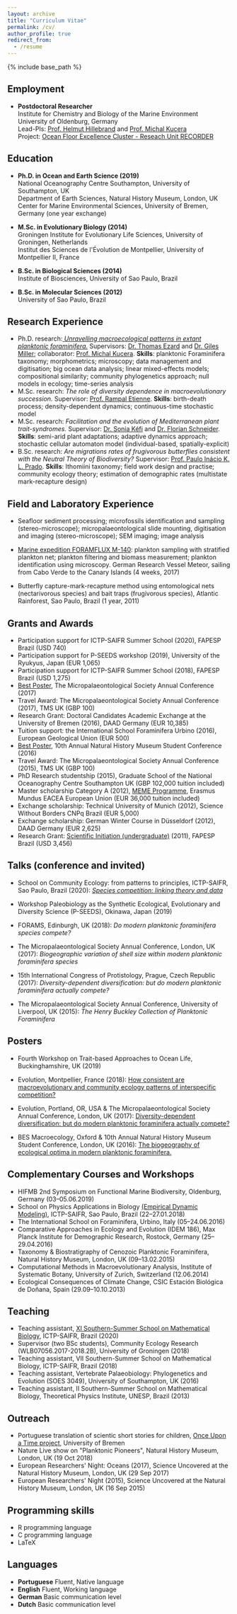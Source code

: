 ```yaml
---
layout: archive
title: "Curriculum Vitae"
permalink: /cv/
author_profile: true
redirect_from:
  - /resume
---
```


{% include base_path %}

## Employment

* __Postdoctoral Researcher__  
Institute for Chemistry and Biology of the Marine Environment  
University of Oldenburg, Germany  
Lead-PIs: [Prof. Helmut Hillebrand](https://uol.de/en/icbm/planktology/) and [Prof. Michal Kucera](https://www.marum.de/en/Michal-Kucera.html)  
Project: [Ocean Floor Excellence Cluster - Reseach Unit RECORDER](https://www.marum.de/en/The-Ocean-Floor.html)


## Education

* __Ph.D. in Ocean and Earth Science (2019)__  
National Oceanography Centre Southampton, University of Southampton, UK  
Department of Earth Sciences, Natural History Museum, London, UK   
Center for Marine Environmental Sciences, University of Bremen, Germany (one year exchange) 

* __M.Sc. in Evolutionary Biology (2014)__  
Groningen Institute for Evolutionary Life Sciences, University of Groningen, Netherlands  
Institut des Sciences de l'Évolution de Montpellier, University of Montpellier II, France  

* __B.Sc. in Biological Sciences (2014)__  
Institute of Biosciences, University of Sao Paulo, Brazil  

* __B.Sc. in Molecular Sciences (2012)__  
University of Sao Paulo, Brazil  
  

## Research Experience

* Ph.D. research:[ _Unravelling macroecological patterns in extant planktonic foraminifera._](https://eprints.soton.ac.uk/435406/) Supervisors: [Dr. Thomas Ezard](https://www.southampton.ac.uk/oes/about/staff/te1e12.page) and [Dr. Giles Miller](https://www.nhm.ac.uk/our-science/departments-and-staff/staff-directory/giles-miller.html); collaborator: [Prof. Michal Kucera](https://www.marum.de/en/Michal-Kucera.html). __Skills__: planktonic Foraminifera taxonomy; morphometrics; microscopy; data management and digitisation; big ocean data analysis; linear mixed-effects models; compositional similarity; community phylogenetics approach; null models in ecology; time-series analysis
* M.Sc. research: _The role of diversity dependence in macroevolutionary succession._ Supervisor: [Prof. Rampal Etienne](https://www.rug.nl/research/gelifes/tres/_etienne/research). __Skills__: birth-death process; density-dependent dynamics; continuous-time stochastic model
* M.Sc. research: _Facilitation and the evolution of Mediterranean plant trait-syndromes._ Supervisor: [Dr. Sonia Kéfi](http://sonia.kefi.fr) and [Dr. Florian Schneider](http://fdschneider.de/). __Skills__: semi-arid plant adaptations; adaptive dynamics approach; stochastic cellular automaton model (individual-based, spatially-explicit)
* B.Sc. research: _Are migrations rates of frugivorous butterflies consistent with the Neutral Theory of Biodiversity?_ Supervisor: [Prof. Paulo Inácio K. L. Prado](http://ecologia.ib.usp.br/let/doku.php?id=engl:prado:start). __Skills__: Ithomiini taxonomy; field work design and practise; community ecology theory; estimation of demographic rates (multistate mark-recapture design)
 
## Field and Laboratory Experience

* Seafloor sediment processing; microfossils identification and sampling (stereo-microscope); micropalaeontological slide mounting, digitisation and imaging (stereo-microscope); SEM imaging; image analysis

* [Marine expedition FORAMFLUX M-140](https://www.nioz.nl/en/blog/dust/m140): plankton sampling with stratified plankton net; plankton filtering and biomass measurement; plankton identification using microscopy. German Research Vessel Meteor, sailing from Cabo Verde to the Canary Islands (4 weeks, 2017) 

* Butterfly capture-mark-recapture method using entomological nets (nectarivorous species) and bait traps (frugivorous species), Atlantic Rainforest, Sao Paulo, Brazil (1 year, 2011)




## Grants and Awards

* Participation support for ICTP-SAIFR Summer School (2020), FAPESP Brazil (USD 740)  
* Participation support for P-SEEDS workshop (2019), University of the Ryukyus, Japan (EUR 1,065) 
* Participation support for ICTP-SAIFR Summer School (2018), FAPESP Brazil (USD 1,275)  
* [Best Poster](https://doi.org/10.6084/m9.figshare.5113177.v4), The Micropalaeontological Society Annual Conference (2017)  
* Travel Award: The Micropalaeontological Society Annual Conference (2017), TMS UK (GBP 100)  
* Research Grant: Doctoral Candidates Academic Exchange at the University of Bremen (2016), DAAD Germany (EUR 10,385)  
* Tuition support: the International School Foraminifera Urbino (2016), European Geological Union (EUR 500)  
* [Best Poster](https://doi.org/10.6084/m9.figshare.5649352.v3), 10th Annual Natural History Museum Student Conference (2016)  
* Travel Award: The Micropalaeontological Society Annual Conference (2015), TMS UK (GBP 100)  
* PhD Research studentship (2015), Graduate School of the National Oceanography Centre Southampton UK (GBP 102,000 tuition included)  
* Master scholarship Category A (2012), [MEME Programme](https://www.evobio.eu/cohort-2012), Erasmus Mundus EACEA European Union (EUR 36,000 tuition included)  
* Exchange scholarship: Technical University of Munich (2012), Science Without Borders CNPq Brazil (EUR 5,000)  
* Exchange scholarship: German Winter Course in Düsseldorf (2012), DAAD Germany (EUR 2,625)  
* Research Grant: [Scientific Initiation (undergraduate)](https://bv.fapesp.br/en/bolsas/116349/migration-rates-of-frugivory-butterflies-are-consistent-with-the-neutral-theory-of-biodiversity/) (2011), FAPESP Brazil (USD 3,456)  

  
## Talks (conference and invited)

* School on Community Ecology: from patterns to principles, ICTP-SAIFR, Sao Paulo, Brazil (2020): [_Species competition: linking theory and data_](https://www.ictp-saifr.org/community-ecology-from-patterns-to-principles/)

* Workshop Paleobiology as the Synthetic Ecological, Evolutionary and Diversity Science (P-SEEDS), Okinawa, Japan (2019)

* FORAMS, Edinburgh, UK (2018): _Do modern planktonic foraminifera species compete?_ 

* The Micropalaeontological Society Annual Conference, London, UK (2017): _Biogeographic variation of shell size within modern planktonic foraminifera species_

* 15th International Congress of Protistology, Prague, Czech Republic (2017): _Diversity-dependent diversification: but do modern planktonic foraminifera actually compete?_

* The Micropalaeontological Society Annual Conference, University of Liverpool, UK (2015): _The Henry Buckley Collection of Planktonic Foraminifera_

## Posters

* Fourth Workshop on Trait-based Approaches to Ocean Life, Buckinghamshire, UK (2019)

* Evolution, Montpellier, France (2018): [How consistent are macroevolutionary and community ecology patterns of interspecific competition?](https://doi.org/10.6084/m9.figshare.7285337.v1)  

* Evolution, Portland, OR, USA  & The Micropalaeontological Society Annual Conference, London, UK (2017): [Diversity-dependent diversification: but do modern planktonic foraminifera actually compete?](https://doi.org/10.6084/m9.figshare.5113177.v4)  

* BES Macroecology, Oxford & 10th Annual Natural History Museum Student Conference, London, UK (2016): [The biogeography of ecological optima in modern planktonic foraminifera.](https://doi.org/10.6084/m9.figshare.5649352.v3)


## Complementary Courses and Workshops  

* HIFMB 2nd Symposium on Functional Marine Biodiversity, Oldenburg, Germany (03–05.06.2019)
* School on Physics Applications in Biology [(Empirical Dynamic Modeling)](https://mathbio.github.io/edmTutorials/), ICTP-SAIFR, Sao Paulo, Brazil (22–27.01.2018)  
* The International School on Foraminifera, Urbino, Italy (05–24.06.2016)  
* Comparative Approaches in Ecology and Evolution (IDEM 186), Max Planck Institute for Demographic Research, Rostock, Germany (25–29.04.2016)  
* Taxonomy & Biostratigraphy of Cenozoic Planktonic Foraminifera, Natural History Museum, London, UK (09–13.02.2015)  
* Computational Methods in Macroevolutionary Analysis, Institute of Systematic Botany, University of Zurich, Switzerland (12.06.2014)  
* Ecological Consequences of Climate Change, CSIC Estación Biológica de Doñana, Spain (29.09–10.10.2013)  


## Teaching

* Teaching assistant, [XI Southern-Summer School on Mathematical Biology](https://www.ictp-saifr.org/ix-southern-summer-school-on-mathematical-biology/), ICTP-SAIFR, Brazil (2020)
* Supervisor (two BSc students), Community Ecology Research (WLB07056.2017-2018.2B), University of Groningen
(2018)
* Teaching assistant, VII Southern-Summer School on Mathematical Biology, ICTP-SAIFR, Brazil (2018)
* Teaching assistant, Vertebrate Palaeobiology: Phylogenetics and Evolution (SOES 3049), University of Southampton, UK (2016)  
* Teaching assistant, II Southern-Summer School on Mathematical Biology, Theoretical Physics Institute, UNESP, Brazil (2013) 


## Outreach

* Portuguese translation of scientic short stories for children, [Once Upon a Time project](https://www.marum.de/en/Discover/Once-upon-a-time.html), University of Bremen
* Nature Live show on "Planktonic Pioneers", Natural History Museum, London, UK (19 Oct 2018)
* European Researchers' Night: Oceans (2017), Science Uncovered at the Natural History Museum, London, UK (29 Sep 2017)  
* European Researchers' Night (2015), Science Uncovered at the Natural History Museum, London, UK (16 Sep 2015)  


## Programming skills

* R programming language  
* C programming language  
* LaTeX


## Languages

* __Portuguese__ 	Fluent, Native language  
* __English__		Fluent, Working language  
* __German__		Basic communication level  
* __Dutch__		Basic communication level  
